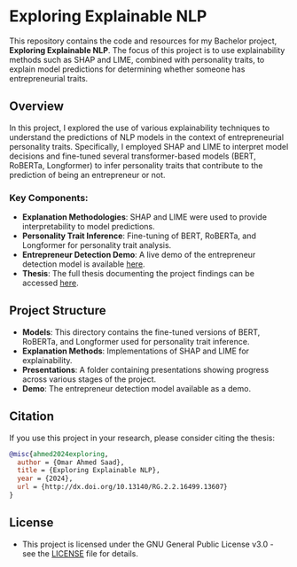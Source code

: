 # Exploring Explainable NLP

This repository contains the code and resources for my Bachelor project, **Exploring Explainable NLP**. The focus of this project is to use explainability methods such as SHAP and LIME, combined with personality traits, to explain model predictions for determining whether someone has entrepreneurial traits.

## Overview

In this project, I explored the use of various explainability techniques to understand the predictions of NLP models in the context of entrepreneurial personality traits. Specifically, I employed SHAP and LIME to interpret model decisions and fine-tuned several transformer-based models (BERT, RoBERTa, Longformer) to infer personality traits that contribute to the prediction of being an entrepreneur or not.

### Key Components:
- **Explanation Methodologies**: SHAP and LIME were used to provide interpretability to model predictions.
- **Personality Trait Inference**: Fine-tuning of BERT, RoBERTa, and Longformer for personality trait analysis.
- **Entrepreneur Detection Demo**: A live demo of the entrepreneur detection model is available [here](https://guchub.me/models/entrepreneur_detection).
- **Thesis**: The full thesis documenting the project findings can be accessed [here](http://dx.doi.org/10.13140/RG.2.2.16499.13607).

## Project Structure

- **Models**: This directory contains the fine-tuned versions of BERT, RoBERTa, and Longformer used for personality trait inference.
- **Explanation Methods**: Implementations of SHAP and LIME for explainability.
- **Presentations**: A folder containing presentations showing progress across various stages of the project.
- **Demo**: The entrepreneur detection model available as a demo.

## Citation

If you use this project in your research, please consider citing the thesis:

```bibtex
@misc{ahmed2024exploring,
  author = {Omar Ahmed Saad},
  title = {Exploring Explainable NLP},
  year = {2024},
  url = {http://dx.doi.org/10.13140/RG.2.2.16499.13607}
}
```

## License
- This project is licensed under the GNU General Public License v3.0 - see the [LICENSE](LICENSE) file for details.

